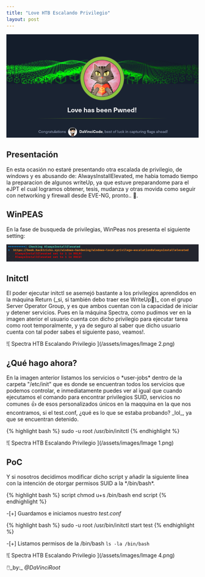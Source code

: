 ```yaml
---
title: "Love HTB Escalando Privilegio"
layout: post
---
```

![Love HTB](/assets/images/love.png)

<h2>Presentación</h2>
En esta ocasión no estaré presentando otra escalada de privilegio, de windows y es abusando de: AlwaysInstallElevated, me habia tomado tiempo la preparacion de algunos writeUp, ya que estuve preparandome para el eJPT el cual logramos obtener, tesis, mudanza y otras movida como seguir con networking y firewall desde EVE-NG, pronto..  🤯.

<h2>WinPEAS</h2>
En la fase de busqueda de privilegias, WinPeas nos presenta el siguiente setting:

![Love HTB Escalando Privilegio ](/assets/images/love-1.png)

<h2>Initctl</h2>
El poder ejecutar initctl se asemejó bastante a los privilegios aprendidos en la máquina Return (_si, si también debo traer ese WriteUp📝)_ con el grupo Server Operator Group, y es que ambos cuentan con la capacidad de iniciar y detener servicios. Pues en la máquina Spectra, como pudimos ver en la imagen aterior el usuario cuenta con dicho privilegio para ejecutar tarea como root temporalmente, y ya de seguro al saber que dicho usuario cuenta con tal poder sabes el siguiente paso, veamos!.

![ Spectra HTB Escalando Privilegio ](/assets/images/Image 2.png)

<h2> ¿Qué hago ahora? </h2>
En la imagen anterior listamos los servicios o *user-jobs* dentro de la carpeta "/etc/init" que es donde se encuentran todos los servicios que podemos controlar, e inmediatamente puedes ver al igual que cuando ejecutamos el comando para encontrar privilegios SUID, servicios no comunes 👍 de esos personalizados únicos en la maqquina en la que nos encontramos, si el test.conf, ¿qué es lo que se estaba probando? _lol_, ya que se encuentran detenido. 

{% highlight bash %} sudo -u root /usr/bin/initctl {% endhighlight %}

![ Spectra HTB Escalando Privilegio ](/assets/images/Image 1.png)

<h2>PoC</h2>
Y si nosotros decidimos modificar dicho script y añadir la siguiente línea con la intención de otorgar permisos SUID a la */bin/bash*.

{% highlight bash %}
script
    chmod u+s /bin/bash
end script
{% endhighlight %}

-[+] Guardamos e iniciamos nuestro *test.conf*
 
{% highlight bash %} sudo -u root /usr/bin/initctl start test {% endhighlight %}

-[+] Listamos permisos de la /bin/bash `ls -la /bin/bash`

![ Spectra HTB Escalando Privilegio ](/assets/images/Image 4.png)

🖱️_by:_ *@DaVinciRoot*
